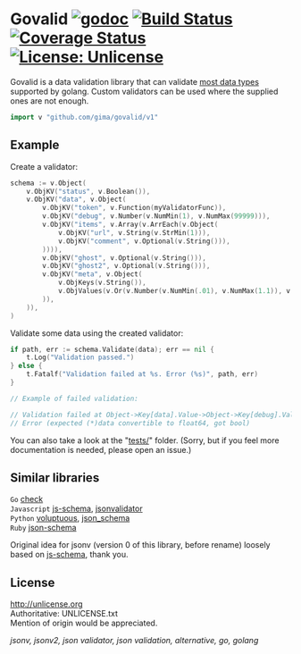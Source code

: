 

# Govalid [![godoc](https://godoc.org/github.com/gima/govalid/v1?status.png)](https://godoc.org/github.com/gima/govalid/v1) [![Build Status](https://travis-ci.org/gima/govalid.svg?branch=master)](https://travis-ci.org/gima/govalid) [![Coverage Status](https://coveralls.io/repos/gima/govalid/badge.svg?branch=master)](https://coveralls.io/r/gima/govalid?branch=master) [![License: Unlicense](https://img.shields.io/badge/%E2%9C%93-unlicense-4cc61e.svg?style=flat)](http://unlicense.org)

Govalid is a data validation library that can validate [most data types](https://godoc.org/github.com/gima/govalid/v1) supported by golang. Custom validators can be used where the supplied ones are not enough.

```go
import v "github.com/gima/govalid/v1"
```


## Example

Create a validator:

```go
schema := v.Object(
	v.ObjKV("status", v.Boolean()),
	v.ObjKV("data", v.Object(
		v.ObjKV("token", v.Function(myValidatorFunc)),
		v.ObjKV("debug", v.Number(v.NumMin(1), v.NumMax(99999))),
		v.ObjKV("items", v.Array(v.ArrEach(v.Object(
			v.ObjKV("url", v.String(v.StrMin(1))),
			v.ObjKV("comment", v.Optional(v.String())),
		)))),
		v.ObjKV("ghost", v.Optional(v.String())),
		v.ObjKV("ghost2", v.Optional(v.String())),
		v.ObjKV("meta", v.Object(
			v.ObjKeys(v.String()),
			v.ObjValues(v.Or(v.Number(v.NumMin(.01), v.NumMax(1.1)), v.String())),
		)),
	)),
)
```

Validate some data using the created validator:

```go
if path, err := schema.Validate(data); err == nil {
	t.Log("Validation passed.")
} else {
	t.Fatalf("Validation failed at %s. Error (%s)", path, err)
}
```

```go
// Example of failed validation:

// Validation failed at Object->Key[data].Value->Object->Key[debug].Value->Number.
// Error (expected (*)data convertible to float64, got bool)
```

You can also take a look at the "[tests/](https://github.com/gima/govalid/tree/master/v1/tests)" folder. (Sorry, but if you feel more documentation is needed, please open an issue.)



## Similar libraries

`Go` [check](https://github.com/pengux/check)  
`Javascript` [js-schema](https://github.com/molnarg/js-schema), [jsonvalidator](https://code.google.com/p/jsonvalidator/)  
`Python` [voluptuous](https://pypi.python.org/pypi/voluptuous), [json_schema](https://pypi.python.org/pypi/json_schema)  
`Ruby` [json-schema](https://rubygems.org/gems/json-schema)

Original idea for jsonv (version 0 of this library, before rename) loosely based on [js-schema](https://github.com/molnarg/js-schema), thank you.


## License

http://unlicense.org  
Authoritative: UNLICENSE.txt  
Mention of origin would be appreciated.

*jsonv, jsonv2, json validator, json validation, alternative, go, golang*
